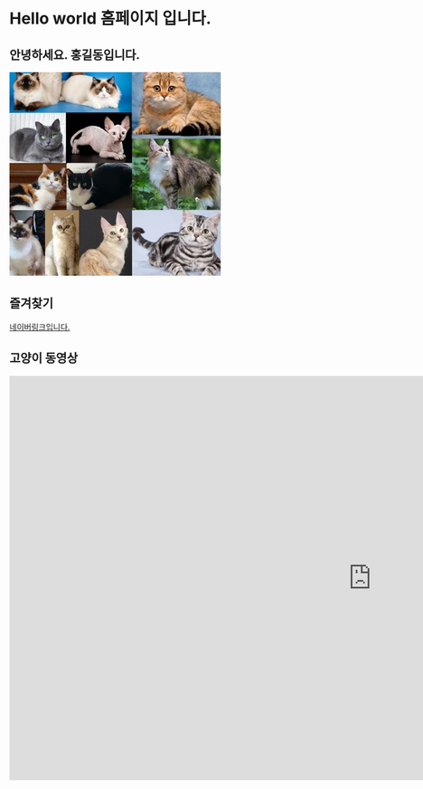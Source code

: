 # Hello world 홈페이지 입니다.  
## 안녕하세요. 홍길동입니다.
<img src="cat.jpg"/> <br>
## 즐겨찾기
[네이버링크입니다.](https://naver.com)<br>
## 고양이 동영상
<iframe width="1280" height="715" src="https://www.youtube.com/embed/5inBSNpU_qo" title="[최신가요 실시간 인기차트] 2025년 1월 16일 3주차, 멜론차트 X, 종합차트, 노래모음 KPOP 플레이리스트" frameborder="0" allow="accelerometer; autoplay; clipboard-write; encrypted-media; gyroscope; picture-in-picture; web-share" referrerpolicy="strict-origin-when-cross-origin" allowfullscreen></iframe>
